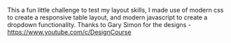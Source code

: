 This a fun little challenge to test my layout skills, I made use of modern css to create a responsive table layout, and modern javascript to create a dropdown functionality.
Thanks to Gary Simon for the designs - https://www.youtube.com/c/DesignCourse